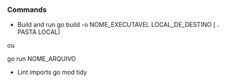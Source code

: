 ### Commands

- Build and run
go build -o NOME_EXECUTAVEL LOCAL_DE_DESTINO ( . PASTA LOCAL)

ou 

go run NOME_ARQUIVO

- Lint imports
go mod tidy
